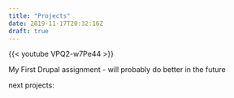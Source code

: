 ```yaml
---
title: "Projects"
date: 2019-11-17T20:32:16Z
draft: true
---
```


{{< youtube VPQ2-w7Pe44 >}}

My First Drupal assignment - will probably do better in the future


next projects:



